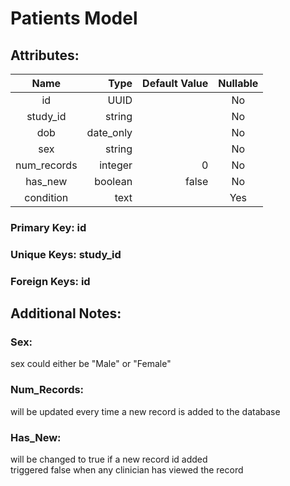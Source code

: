 # Patients Model

## Attributes:

| Name        | Type      | Default Value | Nullable |
|:-----------:| ---------:| -------------:|:--------:|
| id          | UUID      |               | No       |
| study_id    | string    |               | No       |
| dob         | date_only |               | No       |
| sex         | string    |               | No       |
| num_records | integer   | 0             | No       |
| has_new     | boolean   | false         | No       |
| condition   | text      |               | Yes      |

### Primary Key: id

### Unique Keys: study_id

### Foreign Keys: id

## Additional Notes:

### Sex:

sex could either be "Male" or "Female"

### Num_Records:

will be updated every time a new record is added to the database

### Has_New:

will be changed to true if a new record id added \
triggered false when any clinician has viewed the record
